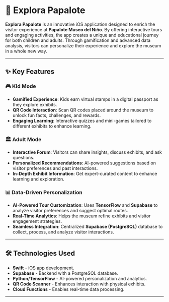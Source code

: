 # 🎡 Explora Papalote

**Explora Papalote** is an innovative iOS application designed to enrich the visitor experience at **Papalote Museo del Niño**. By offering interactive tours and engaging activities, the app creates a unique and educational journey for both children and adults. Through gamification and advanced data analysis, visitors can personalize their experience and explore the museum in a whole new way.

---

## ✨ Key Features

### 🎮 Kid Mode
- **Gamified Experience**: Kids earn virtual stamps in a digital passport as they explore exhibits.
- **QR Code Interaction**: Scan QR codes placed around the museum to unlock fun facts, challenges, and rewards.
- **Engaging Learning**: Interactive quizzes and mini-games tailored to different exhibits to enhance learning.

### 🏛️ Adult Mode
- **Interactive Forum**: Visitors can share insights, discuss exhibits, and ask questions.
- **Personalized Recommendations**: AI-powered suggestions based on visitor preferences and past interactions.
- **In-Depth Exhibit Information**: Get expert-curated content to enhance learning and exploration.

### 📊 Data-Driven Personalization
- **AI-Powered Tour Customization**: Uses **TensorFlow** and **Supabase** to analyze visitor preferences and suggest optimal routes.
- **Real-Time Analytics**: Helps the museum refine exhibits and visitor engagement strategies.
- **Seamless Integration**: Centralized **Supabase (PostgreSQL)** database to collect, process, and analyze visitor interactions.

---

## 🛠️ Technologies Used
- **Swift** - iOS app development.
- **Supabase** - Backend with a PostgreSQL database.
- **Python/TensorFlow** - AI-powered personalization and analytics.
- **QR Code Scanner** - Enhances interaction with physical exhibits.
- **Cloud Functions** - Enables real-time data processing.

---
